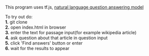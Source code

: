 This program uses tf.js, [natural language question answering model](https://github.com/tensorflow/tfjs-models/tree/master/qna)

To try out do: <br />
**1.** git clone <br />
**2.** open index.html in browser <br />
**3.** enter the text for passage input(for example wikipedia article) <br />
**4.** ask question about that article in question input <br />
**5.** click 'Find answers' button or enter <br />
**6.** wait for the results to appear <br />